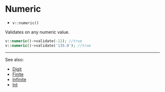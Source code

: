 # Numeric

- `v::numeric()`

Validates on any numeric value.

```php
v::numeric()->validate(-12); //true
v::numeric()->validate('135.0'); //true
```

***
See also:

  * [Digit](Digit.md)
  * [Finite](Finite.md)
  * [Infinite](Infinite.md)
  * [Int](Int.md)
